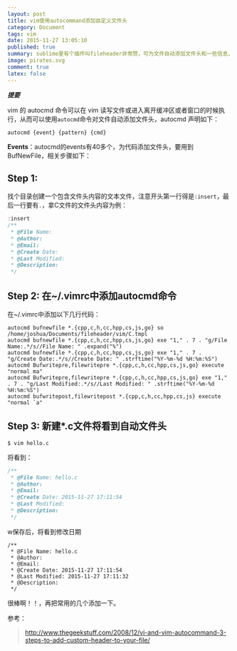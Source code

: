 ```yaml
---
layout: post
title: vim使用autocommand添加自定义文件头
category: Document
tags: vim
date: 2015-11-27 13:05:10
published: true
summary: sublime里有个插件叫fileheader非常赞，可为文件自动添加文件头和一些信息，在vim里也能简单实现。
image: pirates.svg
comment: true
latex: false
---
```



**_提要_**

vim 的 autocmd 命令可以在 vim 读写文件或进入离开缓冲区或者窗口的时候执行，从而可以使用`autocmd`命令对文件自动添加文件头，autocmd 声明如下：

```
autocmd {event} {pattern} {cmd}
```

**Events**：autocmd的events有40多个，为代码添加文件头，要用到BufNewFile，相关步骤如下：

## Step 1:

找个目录创建一个包含文件头内容的文本文件，注意开头第一行得是`:insert`，最后一行要有`.`，拿C文件的文件头内容为例：

```c
:insert
/**
 * @File Name:
 * @Author:
 * @Email:
 * @Create Date:
 * @Last Modified:
 * @Description:
 */
```

## Step 2: 在~/.vimrc中添加autocmd命令

在~/.vimrc中添加以下几行代码：

```
autocmd bufnewfile *.{cpp,c,h,cc,hpp,cs,js,go} so /home/joshua/Documents/fileheader/vim/C.tmpl
autocmd bufnewfile *.{cpp,c,h,cc,hpp,cs,js,go} exe "1," . 7 . "g/File Name:.*/s//File Name: " .expand("%")
autocmd bufnewfile *.{cpp,c,h,cc,hpp,cs,js,go} exe "1," . 7 . "g/Create Date:.*/s//Create Date: " .strftime("%Y-%m-%d %H:%m:%S")
autocmd Bufwritepre,filewritepre *.{cpp,c,h,cc,hpp,cs,js,go} execute "normal ma"
autocmd Bufwritepre,filewritepre *.{cpp,c,h,cc,hpp,cs,js,go} exe "1," . 7 . "g/Last Modified:.*/s//Last Modified: " .strftime("%Y-%m-%d %H:%m:%S")
autocmd bufwritepost,filewritepost *.{cpp,c,h,cc,hpp,cs,js} execute "normal `a"
```

## Step 3: 新建*.c文件将看到自动文件头

```
$ vim hello.c
```

将看到：

```c
/**
 * @File Name: hello.c
 * @Author: 
 * @Email: 
 * @Create Date: 2015-11-27 17:11:54
 * @Last Modified:
 * @Description:
 */
```

w保存后，将看到修改日期

```
/**
 * @File Name: hello.c
 * @Author:
 * @Email: 
 * @Create Date: 2015-11-27 17:11:54
 * @Last Modified: 2015-11-27 17:11:32
 * @Description:
 */
```

很棒啊！！，再把常用的几个添加一下。

参考：

> http://www.thegeekstuff.com/2008/12/vi-and-vim-autocommand-3-steps-to-add-custom-header-to-your-file/

